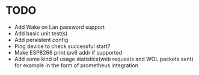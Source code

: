 # TODO
 * Add Wake on Lan password support
 * Add basic unit test(s)
 * Add persistent config
 * Ping device to check successful start?
 * Make ESP8266 print ipv6 addr if supported
 * Add some kind of usage statistics(web requests and WOL packets sent) for example in the form of prometheus integration
